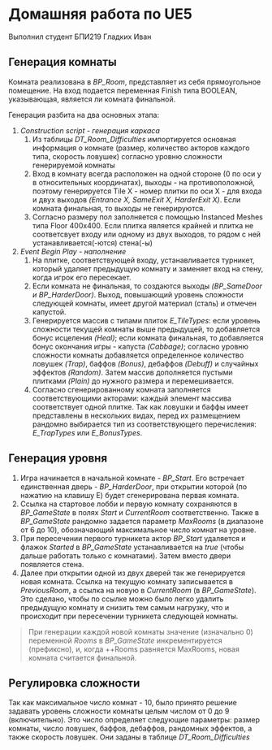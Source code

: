 
# Домашняя работа по UE5

Выполнил студент БПИ219 Гладких Иван

## Генерация комнаты

Комната реализована в *BP_Room*, представляет из себя прямоугольное помещение.
На вход подается переменная Finish типа BOOLEAN, указывающая, является ли комната финальной.

Генерация разбита на два основных этапа:
1. *Construction script - генерация каркаса*
	1. Из таблицы *DT_Room_Difficulties* импортируется основная информация о комнате (размер, количество акторов каждого типа, скорость ловушек) согласно уровню сложности генерируемой комнаты
	2. Вход в комнату всегда расположен на одной стороне (0 по оси y в относительных координатах), выходы - на противоположной, поэтому генерируется Tile X - номер плитки по оси X - для входа и двух выходов *(Entrance X, SameExit X, HarderExit X)*. Если комната финальная, то выходы не генерируются.
	3. Согласно размеру пол заполняется с помощью Instanced Meshes типа Floor 400x400. Если плитка является крайней и плитка не соответсвует входу или одному из двух выходов, то рядом с ней устанавливается(-ются) стена(-ы)
2. *Event Begin Play - наполнение*
	1. На плитке, соответствующей входу, устанавливается турникет, который удаляет предыдущую комнату и заменяет вход на стену, когда игрок его пересекает.
	2. Если комната не финальная, то создаются выходы *(BP_SameDoor и BP_HarderDoor)*. Выход, повышающий уровень сложности следующей комнаты, имеет другой материал (сталь) и отмечен капустой.
	3. Генерируется массив с типами плиток *E_TileTypes*: если уровень сложности текущей комнаты выше предыдущей, то добавляется бонус исцеления *(Heal)*; если комната финальная, то добавляется бонус окончания игры - капуста *(Cabbage)*; согласно уровню сложности комнаты добавляется определенное количество ловушек *(Trap)*, баффов *(Bonus)*, дебаффов *(Debuff)* и случайных эффектов *(Random)*. Затем массив дополняется пустыми плитками *(Plain)* до нужного размера и перемешивается.
	4. Согласно сгенерированному комната заполняется соответствующими акторами: каждый элемент массива соответствует одной плитке. Так как ловушки и баффы имеет представлены в нескольких видах, перед их размещением рандомно выбирается тип из соответствующего перечисления: *E_TrapTypes* или *E_BonusTypes*.

## Генерация уровня

1. Игра начинается в начальной комнате - *BP_Start*. Его встречает единственная дверь - *BP_HarderDoor*, при открытии которой (по нажатию на клавишу Е) будет сгенерирована первая комната.
2. Ссылка на стартовое лобби и первую комнату сохраняются в *BP_GameState* в полях *Start* и *CurrentRoom* соответственно. Также в *BP_GameState* рандомно задается параметр *MaxRooms* (в диапазоне от 6 до 10), обозначающий максимальное число комнат на уровне.
3. При пересечении первого турникета актор *BP_Start* удаляется и флажок *Started* в *BP_GameState* устанавливается на *true* (чтобы дальше работать только с комнатами). Затем вместо двери появляется стена.
4. Далее при открытии одной из двух дверей так же генерируется новая комната. Ссылка на текущую комнату записывается в *PreviousRoom*, а ссылка на новую в *CurrentRoom* (в *BP_GameState*). Это сделано, чтобы по ссылке можно было легко удалить предыдущую комнату и снизить тем самым нагрузку, что и происходит при пересечении турникета следующей комнаты.

> При генерации каждой новой комнаты значение (изначально 0) переменной *Rooms* в *BP_GameState* инкрементируется (префиксно), и, когда ++Rooms равняется MaxRooms, новая комната считается финальной.

## Регулировка сложности

Так как максимальное число комнат - 10, было принято решение задавать уровень сложности комнаты целым числом от 0 до 9 (включительно). Это число определяет следующие параметры: размер комнаты, число ловушек, баффов, дебаффов, рандомных эффектов, а также скорость ловушек. Они заданы в таблице *DT_Room_Difficulties*